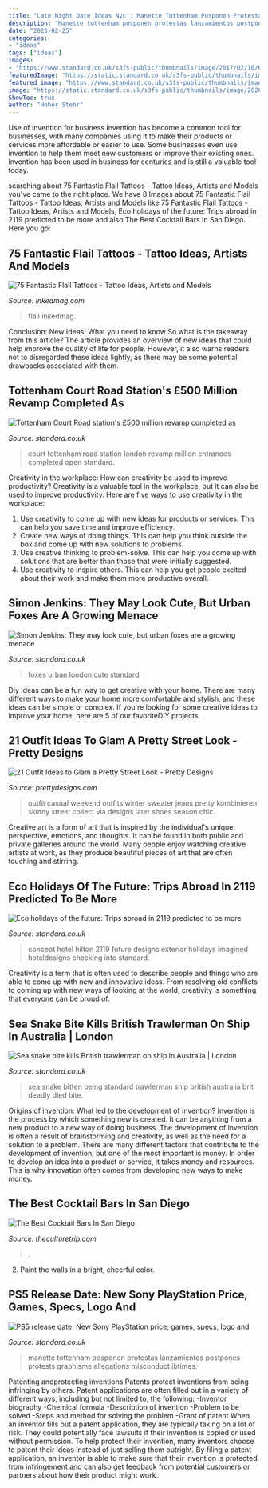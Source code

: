 ```yaml
---
title: "Late Night Date Ideas Nyc : Manette Tottenham Posponen Protestas Lanzamientos Postpones Protests Graphisme Allegations Misconduct Ibtimes"
description: "Manette tottenham posponen protestas lanzamientos postpones protests graphisme allegations misconduct ibtimes"
date: "2023-02-25"
categories:
- "ideas"
tags: ["ideas"]
images:
- "https://www.standard.co.uk/s3fs-public/thumbnails/image/2017/02/10/07/tcr.jpg"
featuredImage: "https://static.standard.co.uk/s3fs-public/thumbnails/image/2018/10/05/08/SeaSnake0410a.jpg"
featured_image: "https://www.standard.co.uk/s3fs-public/thumbnails/image/2017/02/10/07/tcr.jpg"
image: "https://static.standard.co.uk/s3fs-public/thumbnails/image/2020/01/07/09/playstation-5-0701.jpg"
ShowToc: true
author: "Heber Stehr"
---
```



Use of invention for business
Invention has become a common tool for businesses, with many companies using it to make their products or services more affordable or easier to use. Some businesses even use invention to help them meet new customers or improve their existing ones. Invention has been used in business for centuries and is still a valuable tool today.

	

		
searching about 75 Fantastic Flail Tattoos - Tattoo Ideas, Artists and Models you've came to the right place. We have 8 Images about 75 Fantastic Flail Tattoos - Tattoo Ideas, Artists and Models like 75 Fantastic Flail Tattoos - Tattoo Ideas, Artists and Models, Eco holidays of the future: Trips abroad in 2119 predicted to be more and also The Best Cocktail Bars In San Diego. Here you go:
		
    
## 75 Fantastic Flail Tattoos - Tattoo Ideas, Artists And Models

<img loading=lazy src="https://www.inkedmag.com/.image/t_share/MTgyODkwODgwMDE1ODAzNzQ0/flail-tattoos-copy.jpg" onerror="this.onerror=null;this.src='https://tse4.mm.bing.net/th?id=OIP.CGT6gbkq244kU8jyZZRv8AHaD4&amp;pid=15.1';" alt="75 Fantastic Flail Tattoos - Tattoo Ideas, Artists and Models">

_Source: inkedmag.com_

>flail inkedmag. 

	

Conclusion: New Ideas: What you need to know
So what is the takeaway from this article? 
The article provides an overview of new ideas that could help improve the quality of life for people. However, it also warns readers not to disregarded these ideas lightly, as there may be some potential drawbacks associated with them.

    
## Tottenham Court Road Station&#039;s £500 Million Revamp Completed As

<img loading=lazy src="https://www.standard.co.uk/s3fs-public/thumbnails/image/2017/02/10/07/tcr.jpg" onerror="this.onerror=null;this.src='https://tse4.mm.bing.net/th?id=OIP.uxHGwgNSK5nOzHYpUygTfwHaE7&amp;pid=15.1';" alt="Tottenham Court Road station&#039;s £500 million revamp completed as">

_Source: standard.co.uk_

>court tottenham road station london revamp million entrances completed open standard. 

	

Creativity in the workplace: How can creativity be used to improve productivity?
Creativity is a valuable tool in the workplace, but it can also be used to improve productivity. Here are five ways to use creativity in the workplace: 
1. Use creativity to come up with new ideas for products or services. This can help you save time and improve efficiency. 
2. Create new ways of doing things. This can help you think outside the box and come up with new solutions to problems. 
3. Use creative thinking to problem-solve. This can help you come up with solutions that are better than those that were initially suggested. 
4. Use creativity to inspire others. This can help you get people excited about their work and make them more productive overall. 

    
## Simon Jenkins: They May Look Cute, But Urban Foxes Are A Growing Menace

<img loading=lazy src="https://static.standard.co.uk/s3fs-public/thumbnails/image/2015/05/19/12/Urbanfox_1.jpg" onerror="this.onerror=null;this.src='https://tse2.mm.bing.net/th?id=OIP.cOBLqvKd60gkDWLVt1TUFgHaE8&amp;pid=15.1';" alt="Simon Jenkins: They may look cute, but urban foxes are a growing menace">

_Source: standard.co.uk_

>foxes urban london cute standard. 

	

Diy Ideas can be a fun way to get creative with your home. There are many different ways to make your home more comfortable and stylish, and these ideas can be simple or complex. If you're looking for some creative ideas to improve your home, here are 5 of our favoriteDIY projects.

    
## 21 Outfit Ideas To Glam A Pretty Street Look - Pretty Designs

<img loading=lazy src="http://www.prettydesigns.com/wp-content/uploads/2016/01/Casual-Weekend-Outfit.jpg" onerror="this.onerror=null;this.src='https://tse2.mm.bing.net/th?id=OIP.ECW4VhRaC92MDLL0-f89XwHaQc&amp;pid=15.1';" alt="21 Outfit Ideas to Glam a Pretty Street Look - Pretty Designs">

_Source: prettydesigns.com_

>outfit casual weekend outfits winter sweater jeans pretty kombinieren skinny street collect via designs later shoes season chic. 

	

Creative art is a form of art that is inspired by the individual's unique perspective, emotions, and thoughts. It can be found in both public and private galleries around the world. Many people enjoy watching creative artists at work, as they produce beautiful pieces of art that are often touching and stirring.

    
## Eco Holidays Of The Future: Trips Abroad In 2119 Predicted To Be More

<img loading=lazy src="https://static.standard.co.uk/s3fs-public/thumbnails/image/2019/06/19/09/hilton-100-checking-into-2119-exterior-0.jpg" onerror="this.onerror=null;this.src='https://tse4.mm.bing.net/th?id=OIP.8HZ2OEHxssjDEbDYUd1oJQHaE8&amp;pid=15.1';" alt="Eco holidays of the future: Trips abroad in 2119 predicted to be more">

_Source: standard.co.uk_

>concept hotel hilton 2119 future designs exterior holidays imagined hoteldesigns checking into standard. 

	

Creativity is a term that is often used to describe people and things who are able to come up with new and innovative ideas. From resolving old conflicts to coming up with new ways of looking at the world, creativity is something that everyone can be proud of.

    
## Sea Snake Bite Kills British Trawlerman On Ship In Australia | London

<img loading=lazy src="https://static.standard.co.uk/s3fs-public/thumbnails/image/2018/10/05/08/SeaSnake0410a.jpg" onerror="this.onerror=null;this.src='https://tse3.mm.bing.net/th?id=OIP.3ChI8zO_vssA1MDT-O5pxQHaE7&amp;pid=15.1';" alt="Sea snake bite kills British trawlerman on ship in Australia | London">

_Source: standard.co.uk_

>sea snake bitten being standard trawlerman ship british australia brit deadly died bite. 

	

Origins of invention: What led to the development of invention?
Invention is the process by which something new is created. It can be anything from a new product to a new way of doing business. The development of invention is often a result of brainstorming and creativity, as well as the need for a solution to a problem. There are many different factors that contribute to the development of invention, but one of the most important is money. In order to develop an idea into a product or service, it takes money and resources. This is why innovation often comes from developing new ways to make money.

    
## The Best Cocktail Bars In San Diego

<img loading=lazy src="https://img.theculturetrip.com/1440x/smart/images/56-3944869-1441657581e17ea083afbf4cdf8af43b71531ac3f1.jpg" onerror="this.onerror=null;this.src='https://tse2.mm.bing.net/th?id=OIP.FkdBzGqpruH5EOasjQPVngHaE9&amp;pid=15.1';" alt="The Best Cocktail Bars In San Diego">

_Source: theculturetrip.com_

>. 

	

2. Paint the walls in a bright, cheerful color.

    
## PS5 Release Date: New Sony PlayStation Price, Games, Specs, Logo And

<img loading=lazy src="https://static.standard.co.uk/s3fs-public/thumbnails/image/2020/01/07/09/playstation-5-0701.jpg" onerror="this.onerror=null;this.src='https://tse4.mm.bing.net/th?id=OIP.O-gTrd43O5W8QDUQa16cfQHaE8&amp;pid=15.1';" alt="PS5 release date: New Sony PlayStation price, games, specs, logo and">

_Source: standard.co.uk_

>manette tottenham posponen protestas lanzamientos postpones protests graphisme allegations misconduct ibtimes. 

	

Patenting andprotecting inventions
Patents protect inventions from being infringing by others. Patent applications are often filled out in a variety of different ways, including but not limited to, the following: 
-Inventor biography 
-Chemical formula 
-Description of invention 
-Problem to be solved 
-Steps and method for solving the problem 
-Grant of patent 
When an inventor fills out a patent application, they are typically taking on a lot of risk. They could potentially face lawsuits if their invention is copied or used without permission. To help protect their invention, many inventors choose to patent their ideas instead of just selling them outright. By filing a patent application, an inventor is able to make sure that their invention is protected from infringement and can also get feedback from potential customers or partners about how their product might work.

